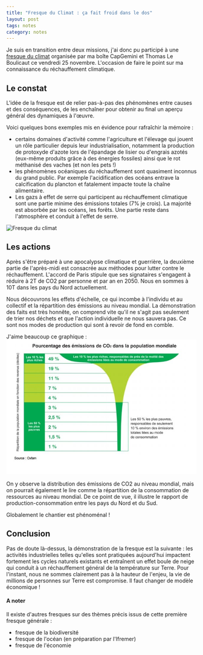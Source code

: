```yaml
---
title: "Fresque du Climat : ça fait froid dans le dos"
layout: post
tags: notes
category: notes
---
```


Je suis en transition entre deux missions, j'ai donc pu participé à une [fresque du climat](https://fresqueduclimat.org/) organisée par ma boîte CapGemini et Thomas Le Boulicaut ce vendredi 25 novembre. L'occasion de faire le point sur ma connaissance du réchauffement climatique.

<!--more-->

## Le constat 

L'idée de la fresque est de relier pas-à-pas des phénomènes entre causes et des conséquences, de les enchaîner pour obtenir au final un aperçu général des dynamiques à l'œuvre. 

Voici quelques bons exemples mis en évidence pour rafraîchir la mémoire :

- certains domaines d'activité comme l'agriculture et l'élevage qui jouent un rôle particulier depuis leur industrialisation, notamment la production de protoxyde d'azote lors de l'épandage de lisier ou d'engrais azotés (eux-même produits grâce à des énergies fossiles) ainsi que le rot méthanisé des vaches (et non les pets !)
- les phénomènes océaniques du réchauffement sont quasiment inconnus du grand public. Par exemple l'acidification des océans entrave la calcification du plancton et fatalement impacte toute la chaîne alimentaire. 
- Les gazs à effet de serre qui participent au réchauffement climatique sont une partie minime des émissions totales (7% je crois). La majorité est absorbée par les océans, les forêts. Une partie reste dans l'atmosphère et conduit à l'effet de serre.

![Fresque du climat](assets/ressources/img/fresque/fresque01_blur.png)

## Les actions

Après s'être préparé à une apocalypse climatique et guerrière, la deuxième partie de l'après-midi est  consacrée aux méthodes pour lutter contre le réchauffement. L'accord de Paris stipule que ses signataires s'engagent à réduire à 2T de CO2 par personne et par an en 2050. Nous en sommes à 10T dans les pays du Nord actuellement. 

Nous découvrons les effets d'échelle, ce qui incombe à l'individu et au collectif et la répartition des émissions au niveau mondial. 
La démonstration des faits est très honnête, on comprend vite qu'il ne s'agit pas seulement de trier nos déchets et que l'action individuelle ne nous sauvera pas. Ce sont nos modes de production qui sont à revoir de fond en comble.

J'aime beaucoup ce graphique :  
![Champignon repartition CO2 mondial](assets/ressources/img/fresque/champignon.jpg)

On y observe la distribution des émissions de CO2 au niveau mondial, mais on pourrait également le lire comme la répartition de la consommation de ressources au niveau mondial. De ce point de vue, il illustre le rapport de production-consommation entre les pays du Nord et du Sud.

Globalement le chantier est phénoménal !

## Conclusion

Pas de doute là-dessus, la démonstration de la fresque est la suivante : les activités industrielles telles qu'elles sont pratiquées aujourd'hui impactent fortement les cycles naturels existants et entraînent un effet boule de neige qui conduit à un réchauffement général de la température sur Terre. 
Pour l'instant, nous ne sommes clairement pas à la hauteur de l'enjeu, la vie de millions de personnes sur Terre est compromise. Il faut changer de modèle économique !

#### A noter

Il existe d'autres fresques sur des thèmes précis issus de cette première fresque générale :

- fresque de la biodiversité
- fresque de l'océan (en préparation par l'Ifremer)
- fresque de l'économie
